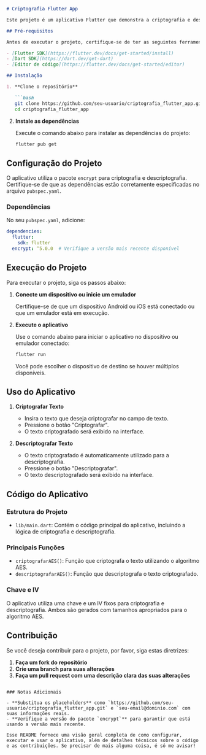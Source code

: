 ```markdown
# Criptografia Flutter App

Este projeto é um aplicativo Flutter que demonstra a criptografia e descriptografia de textos usando o algoritmo AES. O aplicativo permite ao usuário criptografar e descriptografar textos diretamente na interface.

## Pré-requisitos

Antes de executar o projeto, certifique-se de ter as seguintes ferramentas instaladas:

- [Flutter SDK](https://flutter.dev/docs/get-started/install)
- [Dart SDK](https://dart.dev/get-dart)
- [Editor de código](https://flutter.dev/docs/get-started/editor)

## Instalação

1. **Clone o repositório**

   ```bash
   git clone https://github.com/seu-usuario/criptografia_flutter_app.git
   cd criptografia_flutter_app
   ```

2. **Instale as dependências**

   Execute o comando abaixo para instalar as dependências do projeto:

   ```bash
   flutter pub get
   ```

## Configuração do Projeto

O aplicativo utiliza o pacote `encrypt` para criptografia e descriptografia. Certifique-se de que as dependências estão corretamente especificadas no arquivo `pubspec.yaml`.

### Dependências

No seu `pubspec.yaml`, adicione:

```yaml
dependencies:
  flutter:
    sdk: flutter
  encrypt: ^5.0.0  # Verifique a versão mais recente disponível
```

## Execução do Projeto

Para executar o projeto, siga os passos abaixo:

1. **Conecte um dispositivo ou inicie um emulador**

   Certifique-se de que um dispositivo Android ou iOS está conectado ou que um emulador está em execução.

2. **Execute o aplicativo**

   Use o comando abaixo para iniciar o aplicativo no dispositivo ou emulador conectado:

   ```bash
   flutter run
   ```

   Você pode escolher o dispositivo de destino se houver múltiplos disponíveis.

## Uso do Aplicativo

1. **Criptografar Texto**

   - Insira o texto que deseja criptografar no campo de texto.
   - Pressione o botão "Criptografar".
   - O texto criptografado será exibido na interface.

2. **Descriptografar Texto**

   - O texto criptografado é automaticamente utilizado para a descriptografia.
   - Pressione o botão "Descriptografar".
   - O texto descriptografado será exibido na interface.

## Código do Aplicativo

### Estrutura do Projeto

- `lib/main.dart`: Contém o código principal do aplicativo, incluindo a lógica de criptografia e descriptografia.

### Principais Funções

- `criptografarAES()`: Função que criptografa o texto utilizando o algoritmo AES.
- `descriptografarAES()`: Função que descriptografa o texto criptografado.

### Chave e IV

O aplicativo utiliza uma chave e um IV fixos para criptografia e descriptografia. Ambos são gerados com tamanhos apropriados para o algoritmo AES.

## Contribuição

Se você deseja contribuir para o projeto, por favor, siga estas diretrizes:

1. **Faça um fork do repositório**
2. **Crie uma branch para suas alterações**
3. **Faça um pull request com uma descrição clara das suas alterações**

```

### Notas Adicionais

- **Substitua os placeholders** como `https://github.com/seu-usuario/criptografia_flutter_app.git` e `seu-email@dominio.com` com suas informações reais.
- **Verifique a versão do pacote `encrypt`** para garantir que está usando a versão mais recente.

Esse README fornece uma visão geral completa de como configurar, executar e usar o aplicativo, além de detalhes técnicos sobre o código e as contribuições. Se precisar de mais alguma coisa, é só me avisar!